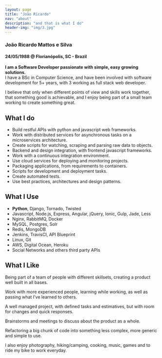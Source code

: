 ```yaml
---
layout: page
title: "João Ricardo"
nav: "about"
description: "and that is what I do"
header-img: "img/3.jpg"
---
```


### João Ricardo Mattos e Silva  

#### 24/05/1988 @ Florianópolis, SC - Brazil

**I am a Software Developer passionate with simple, easy growing solutions.**  
I have a BSc in Computer Science, and have been involved with software development for 5+ years, with 3 working as full stack web developer.  

I believe that only when different points of view and skills work together, that something good is achievable, and I enjoy being part of a small team working to create something great.  


## What I do  
 - Build restful APIs with python and javascript web frameworks.
 - Work with distributed services for asynchronous tasks on a microservices architecture.
 - Create scripts for watching, scraping and parsing raw data to objects.
 - Backend and design integration, with frontend javascript frameworks.
 - Work with a continuous integration environment.
 - Use cloud services for deploying and monitoring projects.
 - Packaging applications, from requirements to containers.
 - Scripts for development and deployment tasks.
 - Create automated tests.
 - Use best practices, architectures and design patterns.

## What I Use
 - **Python**, Django, Tornado, Twisted
 - Javascript, Node.js, Express, Angular, jQuery, Ionic, Gulp, Jade, Less
 - Nginx, RabbitMQ, Docker
 - MySQL, Postgres, Solr
 - Redis, MongoDB
 - Jenkins, TravisCI, API Blueprint
 - Linux, Git
 - AWS, Digital Ocean, Heroku
 - Social Networks and others third party APIs


## What I Like
Being part of a team of people with different skillsets, creating a product well built in all bases.  
  
Work with more experienced people, learning while working, as well as passing what I've learned to others.  
  
A well managed project, with defined tasks and estimatives, but with room for changes and quick responses.  
  
Brainstorms and meetings to discuss about the product as a whole.

Refactoring a big chunk of code into something less complex, more generic and simple to use.  
  
I also enjoy photography, hiking/camping, cooking, music, games and to ride my bike to work everyday.  
